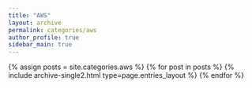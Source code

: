 ```yaml
---
title: "AWS"
layout: archive
permalink: categories/aws
author_profile: true
sidebar_main: true
---
```


{% assign posts = site.categories.aws %}
{% for post in posts %} {% include archive-single2.html type=page.entries_layout %} {% endfor %}